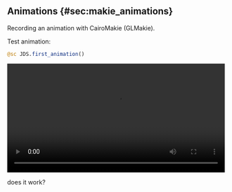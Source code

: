 
## Animations {#sec:makie_animations}

Recording an animation with CairoMakie (GLMakie).

Test animation:

```jl
@sc JDS.first_animation()
```

<div>

<video controls width="100%">
    <source src="../images/animScatters.mp4"
            type="video/mp4">
    Sorry, your browser doesn't support embedded videos.
</video>

</div>

does it work? 